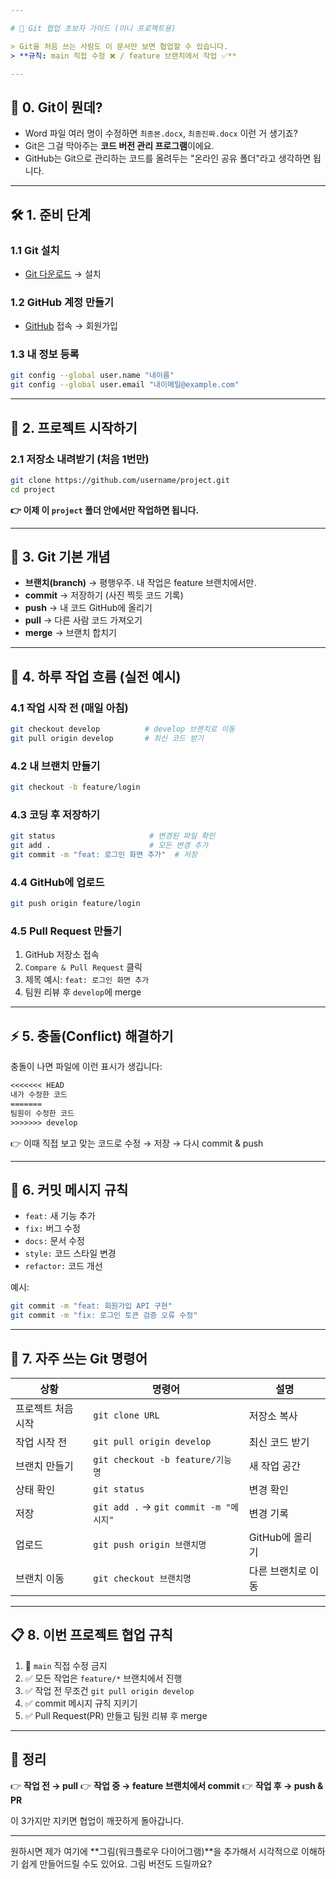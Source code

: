 ```yaml
---

# 🐙 Git 협업 초보자 가이드 (미니 프로젝트용)

> Git을 처음 쓰는 사람도 이 문서만 보면 협업할 수 있습니다.  
> **규칙: main 직접 수정 ❌ / feature 브랜치에서 작업 ✅**

---
```


## 📌 0. Git이 뭔데?
- Word 파일 여러 명이 수정하면 `최종본.docx`, `최종진짜.docx` 이런 거 생기죠?  
- Git은 그걸 막아주는 **코드 버전 관리 프로그램**이에요.  
- GitHub는 Git으로 관리하는 코드를 올려두는 "온라인 공유 폴더"라고 생각하면 됩니다.  

---

## 🛠 1. 준비 단계

### 1.1 Git 설치
- [Git 다운로드](https://git-scm.com/downloads) → 설치  

### 1.2 GitHub 계정 만들기
- [GitHub](https://github.com/) 접속 → 회원가입  

### 1.3 내 정보 등록
```bash
git config --global user.name "내이름"
git config --global user.email "내이메일@example.com"
````

---

## 📂 2. 프로젝트 시작하기

### 2.1 저장소 내려받기 (처음 1번만)

```bash
git clone https://github.com/username/project.git
cd project
```

**👉 이제 이 `project` 폴더 안에서만 작업하면 됩니다.**

---

## 🌲 3. Git 기본 개념

* **브랜치(branch)** → 평행우주. 내 작업은 feature 브랜치에서만.
* **commit** → 저장하기 (사진 찍듯 코드 기록)
* **push** → 내 코드 GitHub에 올리기
* **pull** → 다른 사람 코드 가져오기
* **merge** → 브랜치 합치기

---

## 🔄 4. 하루 작업 흐름 (실전 예시)

### 4.1 작업 시작 전 (매일 아침)

```bash
git checkout develop          # develop 브랜치로 이동
git pull origin develop       # 최신 코드 받기
```

### 4.2 내 브랜치 만들기

```bash
git checkout -b feature/login
```

### 4.3 코딩 후 저장하기

```bash
git status                     # 변경된 파일 확인
git add .                      # 모든 변경 추가
git commit -m "feat: 로그인 화면 추가"  # 저장
```

### 4.4 GitHub에 업로드

```bash
git push origin feature/login
```

### 4.5 Pull Request 만들기

1. GitHub 저장소 접속
2. `Compare & Pull Request` 클릭
3. 제목 예시: `feat: 로그인 화면 추가`
4. 팀원 리뷰 후 `develop`에 merge

---

## ⚡️ 5. 충돌(Conflict) 해결하기

충돌이 나면 파일에 이런 표시가 생깁니다:

```txt
<<<<<<< HEAD
내가 수정한 코드
=======
팀원이 수정한 코드
>>>>>>> develop
```

👉 이때 직접 보고 맞는 코드로 수정 → 저장 → 다시 commit & push

---

## 📝 6. 커밋 메시지 규칙

* `feat:` 새 기능 추가
* `fix:` 버그 수정
* `docs:` 문서 수정
* `style:` 코드 스타일 변경
* `refactor:` 코드 개선

예시:

```bash
git commit -m "feat: 회원가입 API 구현"
git commit -m "fix: 로그인 토큰 검증 오류 수정"
```

---

## 📖 7. 자주 쓰는 Git 명령어

| 상황         | 명령어                                 | 설명          |
| ---------- | ----------------------------------- | ----------- |
| 프로젝트 처음 시작 | `git clone URL`                     | 저장소 복사      |
| 작업 시작 전    | `git pull origin develop`           | 최신 코드 받기    |
| 브랜치 만들기    | `git checkout -b feature/기능명`       | 새 작업 공간     |
| 상태 확인      | `git status`                        | 변경 확인       |
| 저장         | `git add .` → `git commit -m "메시지"` | 변경 기록       |
| 업로드        | `git push origin 브랜치명`              | GitHub에 올리기 |
| 브랜치 이동     | `git checkout 브랜치명`                 | 다른 브랜치로 이동  |

---

## 📋 8. 이번 프로젝트 협업 규칙

1. 🚫 `main` 직접 수정 금지
2. ✅ 모든 작업은 `feature/*` 브랜치에서 진행
3. ✅ 작업 전 무조건 `git pull origin develop`
4. ✅ commit 메시지 규칙 지키기
5. ✅ Pull Request(PR) 만들고 팀원 리뷰 후 merge

---

## 🎯 정리

👉 **작업 전 → pull**
👉 **작업 중 → feature 브랜치에서 commit**
👉 **작업 후 → push & PR**

이 3가지만 지키면 협업이 깨끗하게 돌아갑니다.



---



원하시면 제가 여기에 **그림(워크플로우 다이어그램)**을 추가해서 시각적으로 이해하기 쉽게 만들어드릴 수도 있어요. 그림 버전도 드릴까요?
```
